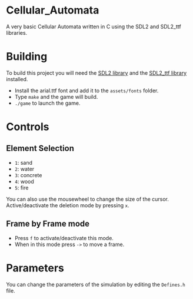 # Cellular_Automata

A very basic Cellular Automata written in C using the SDL2 and SDL2_ttf libraries.

# Building

To build this project you will need the [SDL2 library](https://www.libsdl.org/download-2.0.php) and the [SDL2_ttf library](https://www.libsdl.org/projects/SDL_ttf/) installed.</br>
 
* Install the arial.ttf font and add it to the `assets/fonts` folder.
* Type `make` and the game will build.
* `./game` to launch the game.

# Controls

## Element Selection

* `1`: sand
* `2`: water
* `3`: concrete
* `4`: wood
* `5`: fire

You can also use the mousewheel to change the size of the cursor.</br>
Active/deactivate the deletion mode by pressing `x`.

## Frame by Frame mode

* Press `f` to activate/deactivate this mode.
* When in this mode press `->` to move a frame.

# Parameters

You can change the parameters of the simulation by editing the `Defines.h` file.

